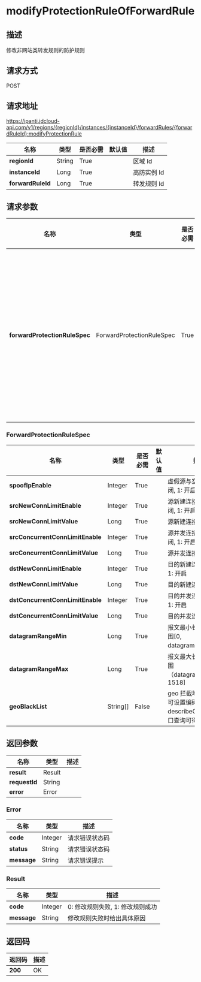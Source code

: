 # modifyProtectionRuleOfForwardRule


## 描述
修改非网站类转发规则的防护规则

## 请求方式
POST

## 请求地址
https://ipanti.jdcloud-api.com/v1/regions/{regionId}/instances/{instanceId}/forwardRules/{forwardRuleId}:modifyProtectionRule

|名称|类型|是否必需|默认值|描述|
|---|---|---|---|---|
|**regionId**|String|True| |区域 Id|
|**instanceId**|Long|True| |高防实例 Id|
|**forwardRuleId**|Long|True| |转发规则 Id|

## 请求参数
|名称|类型|是否必需|默认值|描述|
|---|---|---|---|---|
|**forwardProtectionRuleSpec**|ForwardProtectionRuleSpec|True| |修改非网站类转发规则的防护规则请求参数|

### ForwardProtectionRuleSpec
|名称|类型|是否必需|默认值|描述|
|---|---|---|---|---|
|**spoofIpEnable**|Integer|True| |虚假源与空连接, 0: 关闭, 1: 开启|
|**srcNewConnLimitEnable**|Integer|True| |源新建连接限速, 0: 关闭, 1: 开启|
|**srcNewConnLimitValue**|Long|True| |源新建连接速率|
|**srcConcurrentConnLimitEnable**|Integer|True| |源并发连接限速, 0: 关闭, 1: 开启|
|**srcConcurrentConnLimitValue**|Long|True| |源并发连接速率|
|**dstNewConnLimitEnable**|Integer|True| |目的新建连接, 0: 关闭, 1: 开启|
|**dstNewConnLimitValue**|Long|True| |目的新建连接速率|
|**dstConcurrentConnLimitEnable**|Integer|True| |目的并发连接, 0: 关闭, 1: 开启|
|**dstConcurrentConnLimitValue**|Long|True| |目的并发连接速率|
|**datagramRangeMin**|Long|True| |报文最小长度, 取值范围\[0, datagramRangeMax）|
|**datagramRangeMax**|Long|True| |报文最大长度, 取值范围（datagramRangeMin, 1518\]|
|**geoBlackList**|String\[\]|False| |geo 拦截地域编码列表, 可设置编码列表由 describeGeoAreas 接口查询可得|
 
## 返回参数
|名称|类型|描述|
|---|---|---|
|**result**|Result| |
|**requestId**|String| |
|**error**|Error| |

### Error
|名称|类型|描述|
|---|---|---|
|**code**|Integer|请求错误状态码|
|**status**|String|请求错误状态码|
|**message**|String|请求错误提示|
### Result
|名称|类型|描述|
|---|---|---|
|**code**|Integer|0: 修改规则失败, 1: 修改规则成功|
|**message**|String|修改规则失败时给出具体原因|

## 返回码
|返回码|描述|
|---|---|
|**200**|OK|
